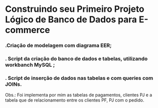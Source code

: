 #  Construindo seu Primeiro Projeto Lógico de Banco de Dados para E-commerce
 
### .Criação de  modelagem com diagrama EER;  
### . Script  da criação  do banco de dados e tabelas, utilizando workbanch MySQL ;
### . Script de inserção de dados nas tabelas e com queries  com JOINs.

Obs.:  Foi implementa por mim  as tabelas de  pagamentos, clientes PJ e a tabela  que  de relacionamento entre os clientes PF, PJ com o pedido.
